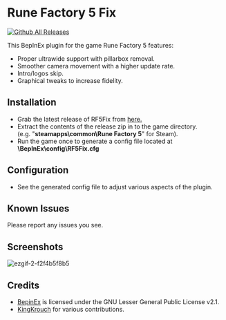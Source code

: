 # Rune Factory 5 Fix
[![Github All Releases](https://img.shields.io/github/downloads/Lyall/RF5Fix/total.svg)]()

This BepInEx plugin for the game Rune Factory 5 features:
- Proper ultrawide support with pillarbox removal.
- Smoother camera movement with a higher update rate.
- Intro/logos skip.
- Graphical tweaks to increase fidelity.

## Installation
- Grab the latest release of RF5Fix from [here.](https://github.com/Lyall/RF5Fix/releases)
- Extract the contents of the release zip in to the game directory.<br />(e.g. "**steamapps\common\Rune Factory 5**" for Steam).
- Run the game once to generate a config file located at **<GameDirectory>\BepInEx\config\RF5Fix.cfg**

## Configuration
- See the generated config file to adjust various aspects of the plugin.

## Known Issues
Please report any issues you see.

## Screenshots
![ezgif-2-f2f4b5f8b5](https://user-images.githubusercontent.com/695941/179136231-ef35cf6d-99cf-46f4-8ff9-e6f34b9a6333.gif)

## Credits
- [BepinEx](https://github.com/BepInEx/BepInEx) is licensed under the GNU Lesser General Public License v2.1.
- [KingKrouch](https://github.com/KingKrouch) for various contributions.
